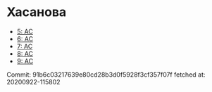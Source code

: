 # Хасанова
- [5: AC](5.md)
- [6: AC](6.md)
- [7: AC](7.md)
- [8: AC](8.md)
- [9: AC](9.md)

Commit: 91b6c03217639e80cd28b3d0f5928f3cf357f07f
 fetched at: 20200922-115802
